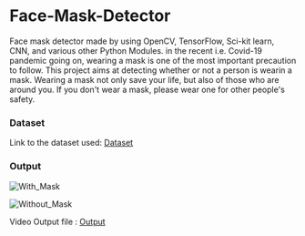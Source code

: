 # Face-Mask-Detector
Face mask detector made by using OpenCV, TensorFlow, Sci-kit learn, CNN, and various other Python Modules.
in the recent i.e. Covid-19 pandemic going on, wearing a mask is one of the most important precaution to follow. This project aims at detecting whether or not a person is wearin a mask. Wearing a mask not only save your life, but also of those who are around you. If you don't wear a mask, please wear one for other people's safety.

### Dataset
Link to the dataset used: [Dataset](https://drive.google.com/drive/folders/1tvLtA8UvfvQO6dEZBfOJi0aoIVOIzHAT)

### Output
![With_Mask](https://imgur.com/a/awUUOtc)

![Without_Mask](https://imgur.com/a/KoRHPLo)

Video Output file : [Output](https://imgur.com/6lIgA9Q)
